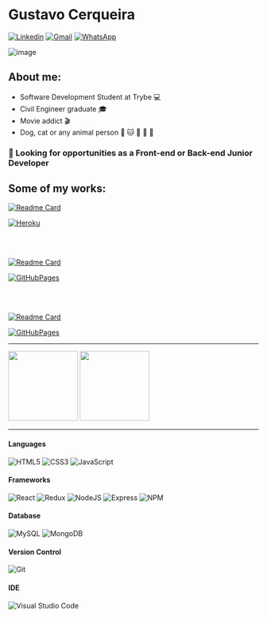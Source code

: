 # Gustavo Cerqueira

[![Linkedin](https://img.shields.io/badge/LinkedIn-blue?style=for-the-badge&logo=Linkedin)](https://www.linkedin.com/in/gmcerqueira/)
[![Gmail](https://img.shields.io/badge/Gmail-D14836?style=for-the-badge&logo=gmail&logoColor=white)](mailto:gmcerqueira93@gmail.com)
[![WhatsApp](https://img.shields.io/badge/WhatsApp-25D366?style=for-the-badge&logo=whatsapp&logoColor=white)](https://wa.me/5531999440644)

![image](https://media.giphy.com/media/BpS6k9mXoDiZa/giphy.gif)

## About me:

- Software Development Student at Trybe :computer:
- Civil Engineer graduate :mortar_board:
- Movie addict :clapper:
- Dog, cat or any animal person :dog: :cat: :rabbit: :pig: :unicorn:

 ### :mag_right: Looking for opportunities as a Front-end or Back-end Junior Developer 

## Some of my works:
 
[![Readme Card](https://github-readme-stats.vercel.app/api/pin/?username=gmcerqueira&repo=task-list-api&theme=tokyonight)](https://github.com/gmcerqueira/task-list-api)

[![Heroku](https://img.shields.io/badge/Heroku-430098?style=for-the-badge&logo=heroku&logoColor=white)](https://task-list-api-gmc.herokuapp.com/)

</br>
</br>

[![Readme Card](https://github-readme-stats.vercel.app/api/pin/?username=gmcerqueira&repo=trivia-game-react-redux&theme=tokyonight)](https://github.com/gmcerqueira/trivia-game-react-redux)

[![GitHubPages](https://img.shields.io/badge/GitHubPages-100000?style=for-the-badge&logo=github&logoColor=white)](https://gmcerqueira.github.io/trivia-game-react-redux/)

</br>
</br>
 
[![Readme Card](https://github-readme-stats.vercel.app/api/pin/?username=gmcerqueira&repo=starwars-planets-search-context-api&theme=tokyonight)](https://github.com/gmcerqueira/starwars-planets-search-context-api)

[![GitHubPages](https://img.shields.io/badge/GitHubPages-100000?style=for-the-badge&logo=github&logoColor=white)](https://gmcerqueira.github.io/starwars-planets-search-context-api/)

----

 <img 
  src="https://github-readme-stats.vercel.app/api/top-langs/?username=gmcerqueira&langs_count=4&layout=compact&theme=tokyonight"
  height="140em"
 />
 <img  
  src="https://github-readme-stats.vercel.app/api?username=gmcerqueira&show_icons=true&theme=tokyonight&hide=stars,issues&custom_title=Git Status"  
  height="140em"
 />

----

#### Languages
![HTML5](https://img.shields.io/badge/html5-%23E34F26.svg?style=for-the-badge&logo=html5&logoColor=white)
![CSS3](https://img.shields.io/badge/css3-%231572B6.svg?style=for-the-badge&logo=css3&logoColor=white)
![JavaScript](https://img.shields.io/badge/javascript-%23323330.svg?style=for-the-badge&logo=javascript&logoColor=%23F7DF1E)

#### Frameworks
![React](https://img.shields.io/badge/react-%2320232a.svg?style=for-the-badge&logo=react&logoColor=%2361DAFB)
![Redux](https://img.shields.io/badge/Redux-593D88?style=for-the-badge&logo=redux&logoColor=white)
![NodeJS](https://img.shields.io/badge/node.js-6DA55F?style=for-the-badge&logo=node.js&logoColor=white)
![Express](https://img.shields.io/badge/Express.js-000000?style=for-the-badge&logo=express&logoColor=white)
![NPM](https://img.shields.io/badge/npm-CB3837?style=for-the-badge&logo=npm&logoColor=white)

#### Database
![MySQL](https://img.shields.io/badge/mysql-%2300f.svg?style=for-the-badge&logo=mysql&logoColor=white)
![MongoDB](https://img.shields.io/badge/MongoDB-%234ea94b.svg?style=for-the-badge&logo=mongodb&logoColor=white)

#### Version Control
![Git](https://img.shields.io/badge/git-%23F05033.svg?style=for-the-badge&logo=git&logoColor=white)

#### IDE
![Visual Studio Code](https://img.shields.io/badge/VS%20Code-0078d7.svg?style=for-the-badge&logo=visual-studio-code&logoColor=white)
